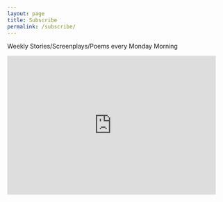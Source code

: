 ```yaml
---
layout: page
title: Subscribe
permalink: /subscribe/
---
```


 Weekly Stories/Screenplays/Poems every Monday Morning

<iframe src="https://mostories.substack.com/embed" width="480" height="320" style="border:0px solid 
#212529; background:white;" frameborder="0" scrolling="no"></iframe>


